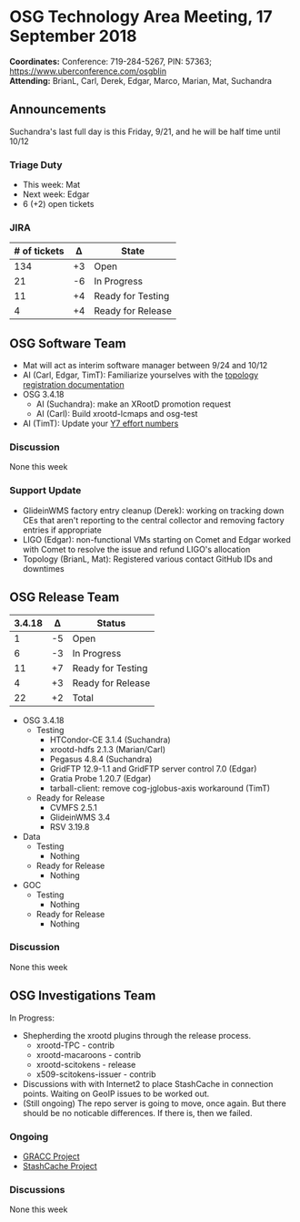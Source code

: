 # OSG Technology Area Meeting, 17 September 2018

**Coordinates:** Conference: 719-284-5267, PIN: 57363; <https://www.uberconference.com/osgblin>  
**Attending:** BrianL, Carl, Derek, Edgar, Marco, Marian, Mat, Suchandra  


## Announcements

Suchandra's last full day is this Friday, 9/21, and he will be half time until 10/12  


### Triage Duty

-   This week: Mat
-   Next week: Edgar
-   6 (+2) open tickets


### JIRA

| # of tickets | &Delta; | State             |
|------------ |------- |----------------- |
| 134          | +3      | Open              |
| 21           | -6      | In Progress       |
| 11           | +4      | Ready for Testing |
| 4            | +4      | Ready for Release |


## OSG Software Team

-   Mat will act as interim software manager between 9/24 and 10/12
-   AI (Carl, Edgar, TimT): Familiarize yourselves with the [topology registration documentation](https://opensciencegrid.org/docs/common/registration/)
-   OSG 3.4.18  
    -   AI (Suchandra): make an XRootD promotion request
    -   AI (Carl): Build xrootd-lcmaps and osg-test
-   AI (TimT): Update your [Y7 effort numbers](https://docs.google.com/spreadsheets/d/1Rm7Mw6dQqxtQF_xsfj8N4ySYGoBGjEE6TuIZFWOp-5k/edit?usp=sharing)


### Discussion

None this week  


### Support Update

-   GlideinWMS factory entry cleanup (Derek): working on tracking down CEs that aren't reporting to the central collector and removing factory entries if appropriate
-   LIGO (Edgar): non-functional VMs starting on Comet and Edgar worked with Comet to resolve the issue and refund LIGO's allocation
-   Topology (BrianL, Mat): Registered various contact GitHub IDs and downtimes


## OSG Release Team

| 3.4.18 | &Delta; | Status            |
|------ |------- |----------------- |
| 1      | -5      | Open              |
| 6      | -3      | In Progress       |
| 11     | +7      | Ready for Testing |
| 4      | +3      | Ready for Release |
| 22     | +2      | Total             |

-   OSG 3.4.18  
    -   Testing  
        -   HTCondor-CE 3.1.4 (Suchandra)
        -   xrootd-hdfs 2.1.3 (Marian/Carl)
        -   Pegasus 4.8.4 (Suchandra)
        -   GridFTP 12.9-1.1 and GridFTP server control 7.0 (Edgar)
        -   Gratia Probe 1.20.7 (Edgar)
        -   tarball-client: remove cog-jglobus-axis workaround (TimT)
    -   Ready for Release  
        -   CVMFS 2.5.1
        -   GlideinWMS 3.4
        -   RSV 3.19.8
-   Data  
    -   Testing  
        -   Nothing
    -   Ready for Release  
        -   Nothing
-   GOC  
    -   Testing  
        -   Nothing
    -   Ready for Release  
        -   Nothing


### Discussion

None this week  


## OSG Investigations Team

In Progress:  

-   Shepherding the xrootd plugins through the release process.  
    -   xrootd-TPC - contrib
    -   xrootd-macaroons - contrib
    -   xrootd-scitokens - release
    -   x509-scitokens-issuer - contrib
-   Discussions with with Internet2 to place StashCache in connection points. Waiting on GeoIP issues to be worked out.
-   (Still ongoing) The repo server is going to move, once again.  But there should be no noticable differences.  If there is, then we failed.


### Ongoing

-   [GRACC Project](https://opensciencegrid.atlassian.net/projects/GRACC)
-   [StashCache Project](http://opensciencegrid.org/docs/data/stashcache/overview/)


### Discussions

None this week
